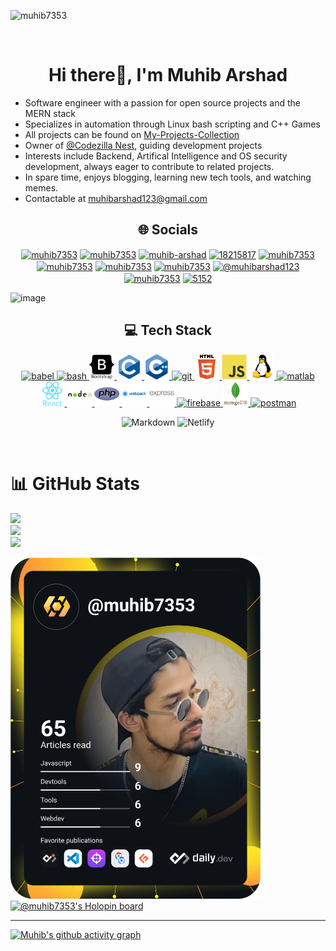 <p align="left"> <img src="https://komarev.com/ghpvc/?username=muhib7353&label=Profile%20views&color=0e75b6&style=flat" alt="muhib7353" /> </p>
<br>
<h1 align="center">Hi there👋, I'm Muhib Arshad</h1>



- Software engineer with a passion for open source projects and the MERN stack
- Specializes in automation through Linux bash scripting and C++ Games
- All projects can be found on [My-Projects-Collection](https://github.com/muhib7353/My-Project-Collection)
- Owner of [@Codezilla Nest](https:github.com/Codezilla-Nest), guiding development projects
- Interests include Backend, Artifical Intelligence and OS security development, always eager to contribute to related projects.
- In spare time, enjoys blogging, learning new tech tools, and watching memes.
- Contactable at muhibarshad123@gmail.com
 <h2 align="center">🌐 Socials</h2>
<p align="center">
<a href="https://dev.to/muhib7353" target="blank"><img align="center" src="https://raw.githubusercontent.com/rahuldkjain/github-profile-readme-generator/master/src/images/icons/Social/devto.svg" alt="muhib7353" height="30" width="40" /></a>
<a href="https://twitter.com/muhib7353" target="blank"><img align="center" src="https://raw.githubusercontent.com/rahuldkjain/github-profile-readme-generator/master/src/images/icons/Social/twitter.svg" alt="muhib7353" height="30" width="40" /></a>
<a href="https://linkedin.com/in/muhib-arshad-85439b242" target="blank"><img align="center" src="https://raw.githubusercontent.com/rahuldkjain/github-profile-readme-generator/master/src/images/icons/Social/linked-in-alt.svg" alt="muhib-arshad" height="30" width="40" /></a>
<a href="https://stackoverflow.com/users/18215817" target="blank"><img align="center" src="https://raw.githubusercontent.com/rahuldkjain/github-profile-readme-generator/master/src/images/icons/Social/stack-overflow.svg" alt="18215817" height="30" width="40" /></a>
<a href="https://codesandbox.com/muhib7353" target="blank"><img align="center" src="https://raw.githubusercontent.com/rahuldkjain/github-profile-readme-generator/master/src/images/icons/Social/codesandbox.svg" alt="muhib7353" height="30" width="40" /></a>
<a href="https://fb.com/muhib7353" target="blank"><img align="center" src="https://raw.githubusercontent.com/rahuldkjain/github-profile-readme-generator/master/src/images/icons/Social/facebook.svg" alt="muhib7353" height="30" width="40" /></a>
<a href="https://instagram.com/muhib7353" target="blank"><img align="center" src="https://raw.githubusercontent.com/rahuldkjain/github-profile-readme-generator/master/src/images/icons/Social/instagram.svg" alt="muhib7353" height="30" width="40" /></a>
<a href="https://hashnode.com/muhib7353" target="blank"><img align="center" src="https://raw.githubusercontent.com/rahuldkjain/github-profile-readme-generator/master/src/images/icons/Social/hashnode.svg" alt="muhib7353" height="30" width="40" /></a>
<a href="https://medium.com/@@muhibarshad123" target="blank"><img align="center" src="https://raw.githubusercontent.com/rahuldkjain/github-profile-readme-generator/master/src/images/icons/Social/medium.svg" alt="@muhibarshad123" height="30" width="40" /></a>
<a href="https://www.leetcode.com/muhib7353" target="blank"><img align="center" src="https://raw.githubusercontent.com/rahuldkjain/github-profile-readme-generator/master/src/images/icons/Social/leet-code.svg" alt="muhib7353" height="30" width="40" /></a>
<a href="https://discord.gg/5152" target="blank"><img align="center" src="https://raw.githubusercontent.com/rahuldkjain/github-profile-readme-generator/master/src/images/icons/Social/discord.svg" alt="5152" height="30" width="40" /></a>
</p>



![image](https://github.com/freekmurze/freekmurze/blob/master/dino.gif) 






 <h2 align="center">💻 Tech Stack</h2>


<p align="center"> <a href="https://babeljs.io/" target="_blank" rel="noreferrer"> <img src="https://www.vectorlogo.zone/logos/babeljs/babeljs-icon.svg" alt="babel" width="40" height="40"/> </a> <a href="https://www.gnu.org/software/bash/" target="_blank" rel="noreferrer"> <img src="https://www.vectorlogo.zone/logos/gnu_bash/gnu_bash-icon.svg" alt="bash" width="40" height="40"/> 
  </a> <a href="https://getbootstrap.com" target="_blank" rel="noreferrer"> <img src="https://raw.githubusercontent.com/devicons/devicon/master/icons/bootstrap/bootstrap-plain-wordmark.svg" alt="bootstrap" width="40" height="40"/> </a> <a href="https://www.cprogramming.com/" target="_blank" rel="noreferrer"> <img src="https://raw.githubusercontent.com/devicons/devicon/master/icons/c/c-original.svg" alt="c" width="40" height="40"/> </a> <a href="https://www.w3schools.com/cpp/" target="_blank" rel="noreferrer"> <img src="https://raw.githubusercontent.com/devicons/devicon/master/icons/cplusplus/cplusplus-original.svg" alt="cplusplus" width="40" height="40"/> </a> <a href="https://git-scm.com/" target="_blank" rel="noreferrer"> <img src="https://www.vectorlogo.zone/logos/git-scm/git-scm-icon.svg" alt="git" width="40" height="40"/> </a> <a href="https://www.w3.org/html/" target="_blank" rel="noreferrer"> <img src="https://raw.githubusercontent.com/devicons/devicon/master/icons/html5/html5-original-wordmark.svg" alt="html5" width="40" height="40"/> </a> <a href="https://developer.mozilla.org/en-US/docs/Web/JavaScript" target="_blank" rel="noreferrer"> <img src="https://raw.githubusercontent.com/devicons/devicon/master/icons/javascript/javascript-original.svg" alt="javascript" width="40" height="40"/> </a> <a href="https://www.linux.org/" target="_blank" rel="noreferrer"> <img src="https://raw.githubusercontent.com/devicons/devicon/master/icons/linux/linux-original.svg" alt="linux" width="40" height="40"/> </a> <a href="https://www.mathworks.com/" target="_blank" rel="noreferrer"> <img src="https://upload.wikimedia.org/wikipedia/commons/2/21/Matlab_Logo.png" alt="matlab" width="40" height="40"/> </a> <a href="https://reactjs.org/" target="_blank" rel="noreferrer"> <img src="https://raw.githubusercontent.com/devicons/devicon/master/icons/react/react-original-wordmark.svg" alt="react" width="40" height="40"/> </a>
<a href="https://nodejs.org" target="_blank" rel="noreferrer"> <img src="https://raw.githubusercontent.com/devicons/devicon/master/icons/nodejs/nodejs-original-wordmark.svg" alt="nodejs" width="40" height="40"/> </a> <a href="https://www.php.net" target="_blank" rel="noreferrer"> <img src="https://raw.githubusercontent.com/devicons/devicon/master/icons/php/php-original.svg" alt="php" width="40" height="40"/> </a> <a href="https://webpack.js.org" target="_blank" rel="noreferrer"> <img src="https://raw.githubusercontent.com/devicons/devicon/d00d0969292a6569d45b06d3f350f463a0107b0d/icons/webpack/webpack-original-wordmark.svg" alt="webpack" width="40" height="40"/> </a><a href="https://expressjs.com" target="_blank" rel="noreferrer"> <img src="https://raw.githubusercontent.com/devicons/devicon/master/icons/express/express-original-wordmark.svg" alt="express" width="40" height="40"/> </a> <a href="https://firebase.google.com/" target="_blank" rel="noreferrer"> <img src="https://www.vectorlogo.zone/logos/firebase/firebase-icon.svg" alt="firebase" width="40" height="40"/> </a> <a href="https://www.mongodb.com/" target="_blank" rel="noreferrer"> <img src="https://raw.githubusercontent.com/devicons/devicon/master/icons/mongodb/mongodb-original-wordmark.svg" alt="mongodb" width="40" height="40"/>
  <a href="https://postman.com" target="_blank" rel="noreferrer"> <img src="https://www.vectorlogo.zone/logos/getpostman/getpostman-icon.svg" alt="postman" width="40" height="40"/> </a>

</p>
<div align="center">
  
![Markdown](https://img.shields.io/badge/markdown-%23000000.svg?style=for-the-badge&logo=markdown&logoColor=white) ![Netlify](https://img.shields.io/badge/netlify-%23000000.svg?style=for-the-badge&logo=netlify&logoColor=#00C7B7)
</div>


<br>



<h1 align="Left">📊 GitHub Stats</h1>

 ![](https://github-readme-stats.vercel.app/api?username=muhib7353&theme=radical&hide_border=false&include_all_commits=false&count_private=false)<br/>
![](https://github-readme-streak-stats.herokuapp.com/?user=muhib7353&theme=radical&hide_border=false)<br/>
![](https://github-readme-stats.vercel.app/api/top-langs/?username=muhib7353&theme=radical&hide_border=false&include_all_commits=false&count_private=false&layout=compact)


  

<a href="https://app.daily.dev/DailyDevTips"><img src="https://github.com/muhib7353/muhib7353/blob/main/devcard.svg" width="400" alt="Muhib's Dev Card"/></a>
<br>
[![@muhib7353's Holopin board](https://holopin.io/api/user/board?user=muhib7353)](https://holopin.io/@muhib7353)



<!--daily.dev BOOKMARKS:START-->
<!--daily.dev BOOKMARKS:END-->


---
[![Muhib's github activity graph](https://activity-graph.herokuapp.com/graph?username=muhib7353&theme=react-dark&count_private=true&area=true&hide_border=true)](https://activity-graph.herokuapp.com/graph?username=muhib7353&theme=react-dark&count_private=true)
